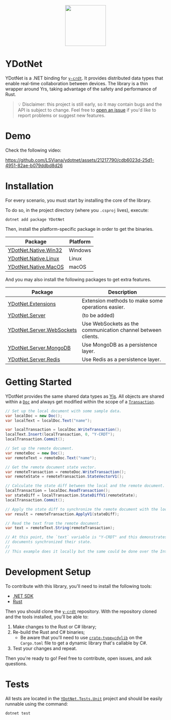 <p align="center">
  <img width="128" height="128" src="https://github.com/LSViana/ydotnet/assets/21217790/51be1008-7bac-4bb0-b5bb-d4c9f5ab6d7d" />
</p>

# YDotNet

YDotNet is a .NET binding for [`y-crdt`](https://github.com/y-crdt/ypy). It provides distributed data types that enable
real-time collaboration between devices. The library is a thin wrapper around Yrs, taking advantage of the safety and performance of Rust.

> 💡 Disclaimer: this project is still early, so it may contain bugs and the API is subject to change. Feel free to
> [open an issue](https://github.com/LSViana/ydotnet/issues/new) if you'd like to report problems or suggest new features.

# Demo

Check the following video:

https://github.com/LSViana/ydotnet/assets/21217790/cdb6023d-25d1-4951-82ae-b079ddbd8d26

# Installation

For every scenario, you must start by installing the core of the library.

To do so, in the project directory (where you `.csproj` lives), execute:

```shell
dotnet add package YDotNet
```

Then, install the platform-specific package in order to get the binaries.

| Package                                                                     | Platform |
|-----------------------------------------------------------------------------|----------|
| [YDotNet.Native.Win32](https://www.nuget.org/packages/YDotNet.Native.Win32) | Windows  |
| [YDotNet.Native.Linux](https://www.nuget.org/packages/YDotNet.Native.Linux) | Linux    |
| [YDotNet.Native.MacOS](https://www.nuget.org/packages/YDotNet.Native.MacOS) | macOS    |

And you may also install the following packages to get extra features.

| Package                                                                               | Description                                                  |
|---------------------------------------------------------------------------------------|--------------------------------------------------------------|
| [YDotNet.Extensions](https://www.nuget.org/packages/YDotNet.Extensions)               | Extension methods to make some operations easier.            |
| [YDotNet.Server](https://www.nuget.org/packages/YDotNet.Server)                       | (to be added)                                                |
| [YDotNet.Server.WebSockets](https://www.nuget.org/packages/YDotNet.Server.WebSockets) | Use WebSockets as the communication channel between clients. |
| [YDotNet.Server.MongoDB](https://www.nuget.org/packages/YDotNet.Server.MongoDB)       | Use MongoDB as a persistence layer.                          |
| [YDotNet.Server.Redis](https://www.nuget.org/packages/YDotNet.Server.Redis)           | Use Redis as a persistence layer.                            |

# Getting Started

YDotNet provides the same shared data types as [Yjs](https://docs.yjs.dev/). All objects are shared within a
[`Doc`](https://github.com/LSViana/ydotnet/blob/5c51f761f608d03fc88edaaf31aee4608afe0d3e/YDotNet/Document/Doc.cs) and always get modified within
the scope of a [`Transaction`](https://github.com/LSViana/ydotnet/blob/5c51f761f608d03fc88edaaf31aee4608afe0d3e/YDotNet/Document/Transactions/Transaction.cs).

```csharp
// Set up the local document with some sample data.
var localDoc = new Doc();
var localText = localDoc.Text("name");

var localTransaction = localDoc.WriteTransaction();
localText.Insert(localTransaction, 0, "Y-CRDT");
localTransaction.Commit();

// Set up the remote document.
var remoteDoc = new Doc();
var remoteText = remoteDoc.Text("name");

// Get the remote document state vector.
var remoteTransaction = remoteDoc.WriteTransaction();
var remoteState = remoteTransaction.StateVectorV1();

// Calculate the state diff between the local and the remote document.
localTransaction = localDoc.ReadTransaction();
var stateDiff = localTransaction.StateDiffV1(remoteState);
localTransaction.Commit();

// Apply the state diff to synchronize the remote document with the local changes.
var result = remoteTransaction.ApplyV1(stateDiff);

// Read the text from the remote document.
var text = remoteText.String(remoteTransaction);

// At this point, the `text` variable is "Y-CRDT" and this demonstrates how the two
// documents synchronized their state.
//
// This example does it locally but the same could be done over the Internet, for example.
```

# Development Setup

To contribute with this library, you'll need to install the following tools:

- [.NET SDK](https://dotnet.microsoft.com/download/dotnet/)
- [Rust](https://www.rust-lang.org/tools/install)

Then you should clone the [`y-crdt`](https://github.com/y-crdt/y-crdt) repository. With the repository
cloned and the tools installed, you'll be able to:

1. Make changes to the Rust or C# library;
2. Re-build the Rust and C# binaries;
    - Be aware that you'll need to use
      [`crate-type=cdylib`](https://github.com/y-crdt/y-crdt/blob/main/yffi/Cargo.toml#L19)
      on the `Cargo.toml` file to get a dynamic library that's callable by C#.
3. Test your changes and repeat.

Then you're ready to go! Feel free to contribute, open issues, and ask questions.

# Tests

All tests are located in the [`YDotNet.Tests.Unit`](https://github.com/LSViana/ydotnet/tree/main/Tests/YDotNet.Tests.Unit)
project and should be easily runnable using the command:

```sh
dotnet test
```
